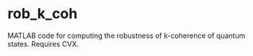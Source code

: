 # rob_k_coh
MATLAB code for computing the robustness of k-coherence of quantum states. Requires CVX.